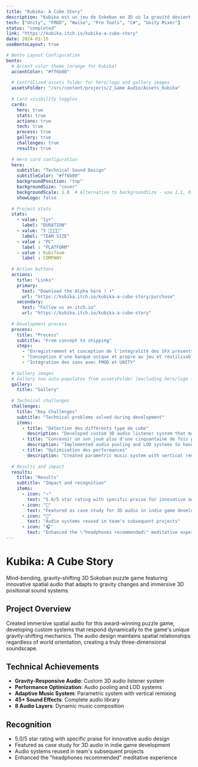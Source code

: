 ```yaml
---
title: "Kubika: A Cube Story"
description: "Kubika est un jeu de Sokoban en 3D où la gravité devient votre meilleur allié… ou votre pire ennemi ! Actuellement en développement, j’assure le Sound-Design  et l’Intégration Audio du projet"
tech: ["Unity", "FMOD", "Wwise", "Pro Tools", "C#", "Unity Mixer"]
status: "completed"
link: "https://kubika.itch.io/kubika-a-cube-story"
date: 2024-03-15
useBentoLayout: true

# Bento Layout Configuration
bento:
  # Accent color theme (orange for Kubika)
  accentColor: "#ff6b00"
  
  # Centralized assets folder for hero/logo and gallery images
  assetsFolder: "/src/content/projects/2_Game Audio/Assets_Kubika"
  
  # Card visibility toggles
  cards:
    hero: true
    stats: true
    actions: true
    tech: true
    process: true
    gallery: true
    challenges: true
    results: true
  
  # Hero card configuration
  hero:
    subtitle: "Technical Sound Design"
    subtitleColor: "#ff6b00"
    backgroundPosition: "top"
    backgroundSize: "cover"
    backgroundScale: 1.8  # Alternative to backgroundSize - use 1.1, 0.9, etc.
    showLogo: false
  
  # Project stats
  stats:
    - value: "1y+"
      label: "DURATION"
    - value: "5 👨‍👩‍👦‍👦"
      label: "TEAM SIZE"
    - value : "PC"
      label : "PLATFORM"
    - value : KubiTeam
      label : COMPANY
  
  # Action buttons
  actions:
    title: "Links"
    primary:
      text: "Download the Alpha here ! ⬇️"
      url: "https://kubika.itch.io/kubika-a-cube-story/purchase"
    secondary:
      text: "Follow us on itch.io"
      url: "https://kubika.itch.io/kubika-a-cube-story"
  
  # Development process
  process:
    title: "Process"
    subtitle: "From concept to shipping"
    steps:
      - "Enregistrement et conception de l'intégralité des SFX présents dans le jeu"
      - "Conception d'une banque unique et propre au jeu et réutilisable pour le studio KubiTeam"
      - "Intégration des sons avec FMOD et UNITY"
  
  # Gallery images
  # Gallery now auto-populates from assetsFolder (excluding hero/logo files)
  gallery:
    title: "Gallery"
  
  # Technical challenges
  challenges:
    title: "Key Challenges"
    subtitle: "Technical problems solved during development"
    items:
      - title: "Détection des différents type de cube"
        description: "Developed custom 3D audio listener system that maintains spatial relationships regardless of world orientation"
      - title: "Concevoir un son joué plus d'une cinquantaine de fois par minute et le rendre plaisant"
        description: "Implemented audio pooling and LOD systems to handle complex 3D audio without performance impact"
      - title: "Optimisation des performances"
        description: "Created parametric music system with vertical remixing for seamless emotional transitions"
  
  # Results and impact
  results:
    title: "Results"
    subtitle: "Impact and recognition"
    items:
      - icon: "⭐"
        text: "5.0/5 star rating with specific praise for innovative audio design"
      - icon: "🎯"
        text: "Featured as case study for 3D audio in indie game development"
      - icon: "🔄"
        text: "Audio systems reused in team's subsequent projects"
      - icon: "🎧"
        text: "Enhanced the \"headphones recommended\" meditative experience"
---
```


# Kubika: A Cube Story

Mind-bending, gravity-shifting 3D Sokoban puzzle game featuring innovative spatial audio that adapts to gravity changes and immersive 3D positional sound systems.

## Project Overview

Created immersive spatial audio for this award-winning puzzle game, developing custom systems that respond dynamically to the game's unique gravity-shifting mechanics. The audio design maintains spatial relationships regardless of world orientation, creating a truly three-dimensional soundscape.

## Technical Achievements

- **Gravity-Responsive Audio**: Custom 3D audio listener system
- **Performance Optimization**: Audio pooling and LOD systems  
- **Adaptive Music System**: Parametric system with vertical remixing
- **45+ Sound Effects**: Complete audio library
- **8 Audio Layers**: Dynamic music composition

## Recognition

- 5.0/5 star rating with specific praise for innovative audio design
- Featured as case study for 3D audio in indie game development
- Audio systems reused in team's subsequent projects
- Enhanced the "headphones recommended" meditative experience
